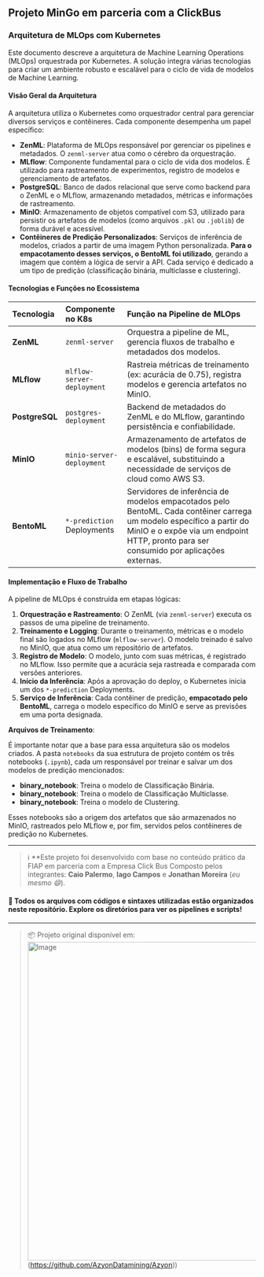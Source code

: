 ## **Projeto MinGo em parceria com a ClickBus**

### **Arquitetura de MLOps com Kubernetes**

Este documento descreve a arquitetura de Machine Learning Operations (MLOps) orquestrada por Kubernetes. A solução integra várias tecnologias para criar um ambiente robusto e escalável para o ciclo de vida de modelos de Machine Learning.

#### **Visão Geral da Arquitetura**

A arquitetura utiliza o Kubernetes como orquestrador central para gerenciar diversos serviços e contêineres. Cada componente desempenha um papel específico:

* **ZenML**: Plataforma de MLOps responsável por gerenciar os pipelines e metadados. O `zenml-server` atua como o cérebro da orquestração.
* **MLflow**: Componente fundamental para o ciclo de vida dos modelos. É utilizado para rastreamento de experimentos, registro de modelos e gerenciamento de artefatos.
* **PostgreSQL**: Banco de dados relacional que serve como backend para o ZenML e o MLflow, armazenando metadados, métricas e informações de rastreamento.
* **MinIO**: Armazenamento de objetos compatível com S3, utilizado para persistir os artefatos de modelos (como arquivos `.pkl` ou `.joblib`) de forma durável e acessível.
* **Contêineres de Predição Personalizados**: Serviços de inferência de modelos, criados a partir de uma imagem Python personalizada. **Para o empacotamento desses serviços, o BentoML foi utilizado**, gerando a imagem que contém a lógica de servir a API. Cada serviço é dedicado a um tipo de predição (classificação binária, multiclasse e clustering).

#### **Tecnologias e Funções no Ecossistema**

| Tecnologia | Componente no K8s | Função na Pipeline de MLOps |
| :--- | :--- | :--- |
| **ZenML** | `zenml-server` | Orquestra a pipeline de ML, gerencia fluxos de trabalho e metadados dos modelos. |
| **MLflow** | `mlflow-server-deployment` | Rastreia métricas de treinamento (ex: acurácia de 0.75), registra modelos e gerencia artefatos no MinIO. |
| **PostgreSQL** | `postgres-deployment` | Backend de metadados do ZenML e do MLflow, garantindo persistência e confiabilidade. |
| **MinIO** | `minio-server-deployment` | Armazenamento de artefatos de modelos (bins) de forma segura e escalável, substituindo a necessidade de serviços de cloud como AWS S3. |
| **BentoML** | `*-prediction` Deployments | Servidores de inferência de modelos empacotados pelo BentoML. Cada contêiner carrega um modelo específico a partir do MinIO e o expõe via um endpoint HTTP, pronto para ser consumido por aplicações externas. |

#### **Implementação e Fluxo de Trabalho**

A pipeline de MLOps é construída em etapas lógicas:

1.  **Orquestração e Rastreamento**: O ZenML (via `zenml-server`) executa os passos de uma pipeline de treinamento.
2.  **Treinamento e Logging**: Durante o treinamento, métricas e o modelo final são logados no MLflow (`mlflow-server`). O modelo treinado é salvo no MinIO, que atua como um repositório de artefatos.
3.  **Registro de Modelo**: O modelo, junto com suas métricas, é registrado no MLflow. Isso permite que a acurácia seja rastreada e comparada com versões anteriores.
4.  **Início da Inferência**: Após a aprovação do deploy, o Kubernetes inicia um dos `*-prediction` Deployments.
5.  **Serviço de Inferência**: Cada contêiner de predição, **empacotado pelo BentoML**, carrega o modelo específico do MinIO e serve as previsões em uma porta designada.

**Arquivos de Treinamento**:

É importante notar que a base para essa arquitetura são os modelos criados. A pasta `notebooks` da sua estrutura de projeto contém os três notebooks (`.ipynb`), cada um responsável por treinar e salvar um dos modelos de predição mencionados:

* **binary_notebook**: Treina o modelo de Classificação Binária.
* **binary_notebook**: Treina o modelo de Classificação Multiclasse.
* **binary_notebook**: Treina o modelo de Clustering.

Esses notebooks são a origem dos artefatos que são armazenados no MinIO, rastreados pelo MLflow e, por fim, servidos pelos contêineres de predição no Kubernetes.

---
> ℹ️ **Este projeto foi desenvolvido com base no conteúdo prático da FIAP em parceria com a Empresa Click Bus 
> Composto pelos integrantes: **Caio Palermo**, **Iago Campos** e **Jonathan Moreira** (*eu mesmo 😄*).

#### 📁 **Todos os arquivos com códigos e sintaxes utilizadas estão organizados neste repositório. Explore os diretórios para ver os pipelines e scripts!**

---
> 📦 Projeto original disponível em:
<img width="1150" height="648" alt="Image" src="https://github.com/user-attachments/assets/fc41ec9d-b54c-4f60-ae93-7c86770cd0ae" /> (https://github.com/AzyonDatamining/Azyon))
